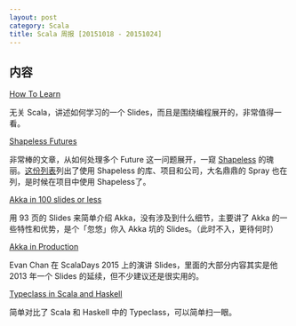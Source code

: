```yaml
---
layout: post
category: Scala
title: Scala 周报 [20151018 - 20151024]
---
```


## 内容

[How To Learn](https://speakerdeck.com/airportyh/how-to-learn)

无关 Scala，讲述如何学习的一个 Slides，而且是围绕编程展开的，非常值得一看。

[Shapeless Futures](http://blog.scalac.io/2015/10/15/shapeless-and-futures.html)

非常棒的文章，从如何处理多个 Future 这一问题展开，一窥 [Shapeless](https://github.com/milessabin/shapeless) 的瑰丽。[这份列表](https://github.com/milessabin/shapeless/wiki/Built-with-shapeless)列出了使用 Shapeless 的库、项目和公司，大名鼎鼎的 Spray 也在列，是时候在项目中使用 Shapeless了。

[Akka in 100 slides or less](http://www.slideshare.net/DerekWyatt1/akka-in-100-slides-or-less)

用 93 页的 Slides 来简单介绍 Akka，没有涉及到什么细节，主要讲了 Akka 的一些特性和优势，是个「忽悠」你入 Akka 坑的 Slides。（此时不入，更待何时）

[Akka in Production](http://www.slideshare.net/EvanChan2/akka-in-production-scaladays-2015)

Evan Chan 在 ScalaDays 2015 上的演讲 Slides，里面的大部分内容其实是他 2013 年一个 Slides 的延续，但不少建议还是很实用的。

[Typeclass in Scala and Haskell](http://patricknoir.blogspot.cz/2015/10/typeclass-in-scala-and-haskell.html)

简单对比了 Scala 和 Haskell 中的 Typeclass，可以简单扫一眼。
